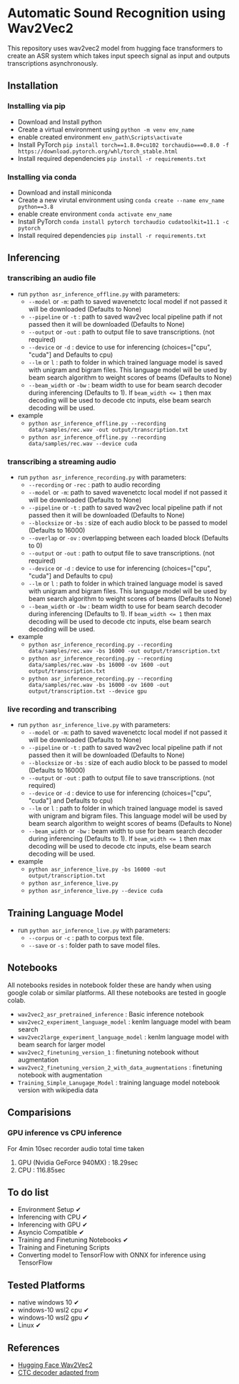# Automatic Sound Recognition using Wav2Vec2

This repository uses wav2vec2 model from hugging face transformers to create an ASR system which takes input speech signal as input and outputs transcriptions asynchronously.

## Installation

### Installing via pip
- Download and Install python
- Create a virtual environment using `python -m venv env_name`
- enable created environment `env_path\Scripts\activate`
- Install PyTorch `pip install torch==1.8.0+cu102 torchaudio===0.8.0 -f https://download.pytorch.org/whl/torch_stable.html`
- Install required dependencies `pip install -r requirements.txt`

### Installing via conda
- Download and install miniconda
- Create a new virutal environment using `conda create --name env_name python==3.8`
- enable create environment `conda activate env_name`
- Install PyTorch `conda install pytorch torchaudio cudatoolkit=11.1 -c pytorch`
- Install required dependencies `pip install -r requirements.txt`

## Inferencing
### transcribing an audio file
- run  `python asr_inference_offline.py` with parameters:
    - `--model` or `-m`: path to saved wavenetctc local model if not passed it will be downloaded (Defaults to None)
    - `--pipeline` or `-t` : path to saved wav2vec local pipeline path if not passed then it will be downloaded (Defaults to None)
    - `--output` or `-out` : path to output file to save transcriptions. (not required)
    - `--device` or `-d` : device to use for inferencing (choices=["cpu", "cuda"] and Defaults to cpu)
    - `--lm` or `l` : path to folder in which trained language model is saved with unigram and bigram files. This language model will be used by beam search algorithm to weight scores of beams (Defaults to None)
    - `--beam_width` or `-bw` : beam width to use for beam search decoder during inferencing (Defaults to 1). If `beam_width <= 1` then max decoding will be used to decode ctc inputs, else beam search decoding will be used.
- example
    - `python asr_inference_offline.py --recording data/samples/rec.wav -out output/transcription.txt`
    - `python asr_inference_offline.py --recording data/samples/rec.wav --device cuda`
### transcribing a streaming audio
- run  `python asr_inference_recording.py` with parameters:
    - `--recording` or `-rec` : path to audio recording
    - `--model` or `-m`: path to saved wavenetctc local model if not passed it will be downloaded (Defaults to None)
    - `--pipeline` or `-t` : path to saved wav2vec local pipeline path if not passed then it will be downloaded (Defaults to None)
    - `--blocksize` or `-bs` : size of each audio block to be passed to model (Defaults to 16000)
    - `--overlap` or `-ov` : overlapping between each loaded block (Defaults to 0)
    - `--output` or `-out` : path to output file to save transcriptions. (not required)
    - `--device` or `-d` : device to use for inferencing (choices=["cpu", "cuda"] and Defaults to cpu)
    - `--lm` or `l` : path to folder in which trained language model is saved with unigram and bigram files. This language model will be used by beam search algorithm to weight scores of beams (Defaults to None)
    - `--beam_width` or `-bw` : beam width to use for beam search decoder during inferencing (Defaults to 1). If `beam_width <= 1` then max decoding will be used to decode ctc inputs, else beam search decoding will be used.
- example
    - `python asr_inference_recording.py --recording data/samples/rec.wav -bs 16000 -out output/transcription.txt`
    - `python asr_inference_recording.py --recording data/samples/rec.wav -bs 16000 -ov 1600 -out output/transcription.txt`
    - `python asr_inference_recording.py --recording data/samples/rec.wav -bs 16000 -ov 1600 -out output/transcription.txt --device gpu`

### live recording and transcribing
- run  `python asr_inference_live.py` with parameters:
    - `--model` or `-m`: path to saved wavenetctc local model if not passed it will be downloaded (Defaults to None)
    - `--pipeline` or `-t` : path to saved wav2vec local pipeline path if not passed then it will be downloaded (Defaults to None)
    - `--blocksize` or `-bs` : size of each audio block to be passed to model (Defaults to 16000)
    - `--output` or `-out` : path to output file to save transcriptions. (not required)
    - `--device` or `-d` : device to use for inferencing (choices=["cpu", "cuda"] and Defaults to cpu)
    - `--lm` or `l` : path to folder in which trained language model is saved with unigram and bigram files. This language model will be used by beam search algorithm to weight scores of beams (Defaults to None)
    - `--beam_width` or `-bw` : beam width to use for beam search decoder during inferencing (Defaults to 1). If `beam_width <= 1` then max decoding will be used to decode ctc inputs, else beam search decoding will be used.
- example
    - `python asr_inference_live.py -bs 16000 -out output/transcription.txt`
    - `python asr_inference_live.py`
    - `python asr_inference_live.py --device cuda`

## Training Language Model
- run `python asr_inference_live.py` with parameters:
    - `--corpus` or `-c` : path to corpus text file.
    - `--save` or `-s` : folder path to save model files.

## Notebooks
All notebooks resides in notebook folder these are handy when using google colab or similar platforms. All these notebooks are tested in google colab.
- `wav2vec2_asr_pretrained_inference` : Basic inference notebook
- `wav2vec2_experiment_language_model` : kenlm language model with beam search
- `wav2vec2large_experiment_language_model` : kenlm language model with beam search for larger model
- `wav2vec2_finetuning_version_1` : finetuning notebook without augmentation
- `wav2vec2_finetuning_version_2_with_data_augmentations` : finetuning notebook with augmentation
- `Training_Simple_Lanugage_Model` : training language model notebook version with wikipedia data

## Comparisions
### GPU inference vs CPU inference
For 4min 10sec recorder audio total time taken
1. GPU (Nvidia GeForce 940MX) : 18.29sec
2. CPU : 116.85sec

## To do list
- Environment Setup ✔
- Inferencing with CPU ✔
- Inferencing with GPU ✔
- Asyncio Compatible ✔
- Training and Finetuning Notebooks ✔
- Training and Finetuning Scripts
- Converting model to TensorFlow with ONNX for inference using TensorFlow

## Tested Platforms
- native windows 10 ✔
- windows-10 wsl2 cpu ✔
- windows-10 wsl2 gpu ✔
- Linux ✔

## References
- [Hugging Face Wav2Vec2](https://huggingface.co/transformers/master/model_doc/wav2vec2.html)
- [CTC decoder adapted from](https://github.com/githubharald/CTCDecoder)
